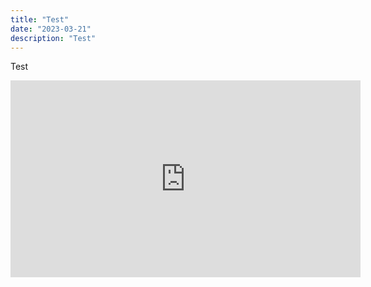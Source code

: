 ```yaml
---
title: "Test"
date: "2023-03-21"
description: "Test"
---
```


Test

<iframe width="560" height="315" src="https://www.youtube.com/embed/DXJO3AraeMQ" frameborder="0" allow="accelerometer; autoplay; encrypted-media; gyroscope; picture-in-picture" allowfullscreen></iframe>
